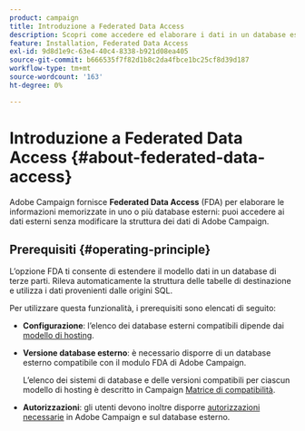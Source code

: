 ```yaml
---
product: campaign
title: Introduzione a Federated Data Access
description: Scopri come accedere ed elaborare i dati in un database esterno
feature: Installation, Federated Data Access
exl-id: 9d8d1e9c-63e4-40c4-8338-b921d08ea405
source-git-commit: b666535f7f82d1b8c2da4fbce1bc25cf8d39d187
workflow-type: tm+mt
source-wordcount: '163'
ht-degree: 0%

---
```


# Introduzione a Federated Data Access {#about-federated-data-access}



Adobe Campaign fornisce **Federated Data Access** (FDA) per elaborare le informazioni memorizzate in uno o più database esterni: puoi accedere ai dati esterni senza modificare la struttura dei dati di Adobe Campaign.

## Prerequisiti {#operating-principle}

L’opzione FDA ti consente di estendere il modello dati in un database di terze parti. Rileva automaticamente la struttura delle tabelle di destinazione e utilizza i dati provenienti dalle origini SQL.

Per utilizzare questa funzionalità, i prerequisiti sono elencati di seguito:

* **Configurazione**: l’elenco dei database esterni compatibili dipende dai [modello di hosting](../../installation/using/hosting-models.md).
* **Versione database esterno**: è necessario disporre di un database esterno compatibile con il modulo FDA di Adobe Campaign.

  L’elenco dei sistemi di database e delle versioni compatibili per ciascun modello di hosting è descritto in Campaign [Matrice di compatibilità](../../rn/using/compatibility-matrix.md#FederatedDataAccessFDA).

* **Autorizzazioni**: gli utenti devono inoltre disporre [autorizzazioni necessarie](../../installation/using/remote-database-access-rights.md) in Adobe Campaign e sul database esterno.

